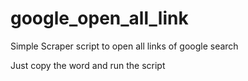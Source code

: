 # google_open_all_link
Simple Scraper script to open all links of google search

Just copy the word and run the script

